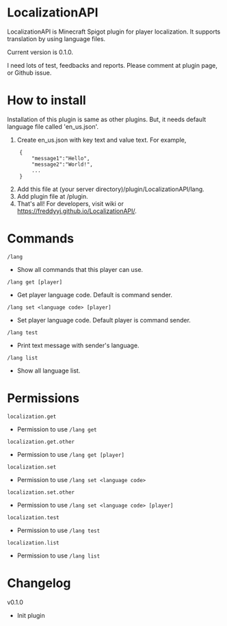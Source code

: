 # LocalizationAPI
LocalizationAPI is Minecraft Spigot plugin for player localization. It supports translation by using language files.

Current version is 0.1.0.

I need lots of test, feedbacks and reports. Please comment at plugin page, or Github issue.

# How to install
Installation of this plugin is same as other plugins. But, it needs default language file called 'en_us.json'.
1. Create en_us.json with key text and value text. For example,
```
    {
        "message1":"Hello",
        "message2":"World!",
        ...
    }
```
2. Add this file at (your server directory)/plugin/LocalizationAPI/lang.
3. Add plugin file at /plugin.
4. That's all!
For developers, visit wiki or https://freddyyj.github.io/LocalizationAPI/.

# Commands
```/lang```
* Show all commands that this player can use.

```/lang get [player]```
* Get player language code. Default is command sender.

```/lang set <language code> [player]```
* Set player language code. Default player is command sender.

```/lang test```
* Print text message with sender's language.

```/lang list```
* Show all language list.

# Permissions
```localization.get```
* Permission to use ```/lang get```

```localization.get.other```
* Permission to use ```/lang get [player]```

```localization.set```
* Permission to use ```/lang set <language code>```

```localization.set.other```
* Permission to use ```/lang set <language code> [player]```

```localization.test```
* Permission to use ```/lang test```

```localization.list```
* Permission to use ```/lang list```

# Changelog
v0.1.0
* Init plugin
